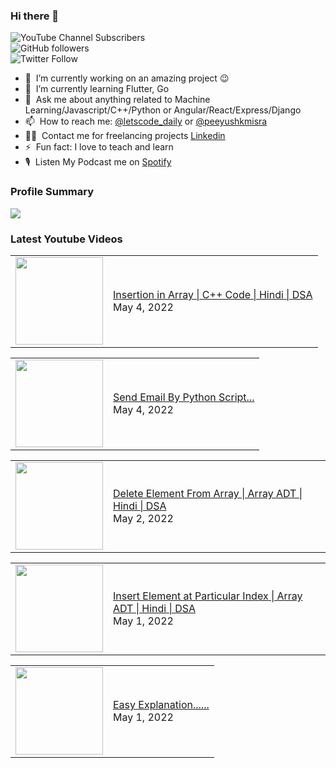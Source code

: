 ### Hi there 👋

![YouTube Channel Subscribers](https://img.shields.io/youtube/channel/subscribers/UCgmk1KXmrHXt_DO0kScyVmQ?style=social)  
![GitHub followers](https://img.shields.io/github/followers/misrapk?style=social)  
![Twitter Follow](https://img.shields.io/twitter/follow/peeyushkmisra?style=social)

- 🔭 &nbsp;I’m currently working on an amazing project :wink:
- 🌱 &nbsp;I’m currently learning Flutter, Go
- 💬 &nbsp;Ask me about anything related to Machine Learning/Javascript/C++/Python or Angular/React/Express/Django
- 📫 &nbsp;How to reach me: [@letscode_daily](https://www.instagram.com/letscode_daily/) or [@peeyushkmisra](https://www.instagram.com/peeyushkmisra/)
- 👨‍💻 &nbsp;Contact me for freelancing projects [Linkedin](https://www.linkedin.com/in/peeyushkmisra/)
- ⚡ &nbsp;Fun fact: I love to teach and learn
- 🎙 &nbsp;Listen My Podcast me on [Spotify](https://open.spotify.com/show/5HlTHA4yxnj56N1klajpQc)

### Profile Summary

![](https://github-profile-summary-cards.vercel.app/api/cards/profile-details?username=misrapk&theme=dracula)

### Latest Youtube Videos

<!-- YOUTUBE:START --><table><tr><td><a href="https://www.youtube.com/watch?v=4-vVpFM6vbk"><img width="140px" src="https://i.ytimg.com/vi/4-vVpFM6vbk/mqdefault.jpg"></a></td>
<td><a href="https://www.youtube.com/watch?v=4-vVpFM6vbk">Insertion in Array | C++ Code  | Hindi | DSA</a><br/>May 4, 2022</td></tr></table>
<table><tr><td><a href="https://www.youtube.com/watch?v=9M-g4h0VdBA"><img width="140px" src="https://i.ytimg.com/vi/9M-g4h0VdBA/mqdefault.jpg"></a></td>
<td><a href="https://www.youtube.com/watch?v=9M-g4h0VdBA">Send Email By Python Script...</a><br/>May 4, 2022</td></tr></table>
<table><tr><td><a href="https://www.youtube.com/watch?v=_qkbEQF5cWo"><img width="140px" src="https://i.ytimg.com/vi/_qkbEQF5cWo/mqdefault.jpg"></a></td>
<td><a href="https://www.youtube.com/watch?v=_qkbEQF5cWo">Delete Element From Array | Array ADT  | Hindi | DSA</a><br/>May 2, 2022</td></tr></table>
<table><tr><td><a href="https://www.youtube.com/watch?v=a4QYegRIXBs"><img width="140px" src="https://i.ytimg.com/vi/a4QYegRIXBs/mqdefault.jpg"></a></td>
<td><a href="https://www.youtube.com/watch?v=a4QYegRIXBs">Insert Element at Particular Index | Array ADT  | Hindi | DSA</a><br/>May 1, 2022</td></tr></table>
<table><tr><td><a href="https://www.youtube.com/watch?v=mGKQrtRFVJE"><img width="140px" src="https://i.ytimg.com/vi/mGKQrtRFVJE/mqdefault.jpg"></a></td>
<td><a href="https://www.youtube.com/watch?v=mGKQrtRFVJE">Easy Explanation......</a><br/>May 1, 2022</td></tr></table>
<!-- YOUTUBE:END -->
